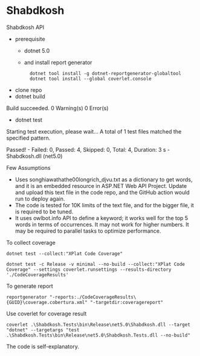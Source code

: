 # Shabdkosh
Shabdkosh API

- prerequisite
    - dotnet 5.0
    - and install report generator
    
            dotnet tool install -g dotnet-reportgenerator-globaltool
            dotnet tool install --global coverlet.console  

- clone repo
- dotnet build

Build succeeded.
    0 Warning(s)
    0 Error(s)

- dotnet test

Starting test execution, please wait...
A total of 1 test files matched the specified pattern.

Passed!  - Failed:     0, Passed:     4, Skipped:     0, Total:     4, Duration: 3 s - Shabdkosh.dll (net5.0)

Few Assumptions

- Uses songhiawathathe00longrich_djvu.txt as a dictionary to get words, and it is an embedded resource in ASP.NET Web API Project. Update and upload this text file in the code repo, and the GitHub action would run to deploy again.
- The code is tested for 10K limits of the text file, and for the bigger file, it is required to be tuned.
- It uses owlbot.info API to define a keyword; it works well for the top 5 words in terms of occurrences. It may not work for higher numbers. It may be required to parallel tasks to optimize performance.

To collect coverage

    dotnet test --collect:"XPlat Code Coverage"  

    dotnet test -c Release -v minimal --no-build --collect:"XPlat Code Coverage" --settings coverlet.runsettings --results-directory './CodeCoverageResults'

To generate report

    reportgenerator "-reports:./CodeCoverageResults\{GUID}\coverage.cobertura.xml" "-targetdir:coveragereport"    
    
Use coverlet for coverage result    

    coverlet .\Shabdkosh.Tests\bin\Release\net5.0\Shabdkosh.dll --target "dotnet" --targetargs "test .\Shabdkosh.Tests\bin\Release\net5.0\Shabdkosh.Tests.dll --no-build"      


The code is self-explanatory.

